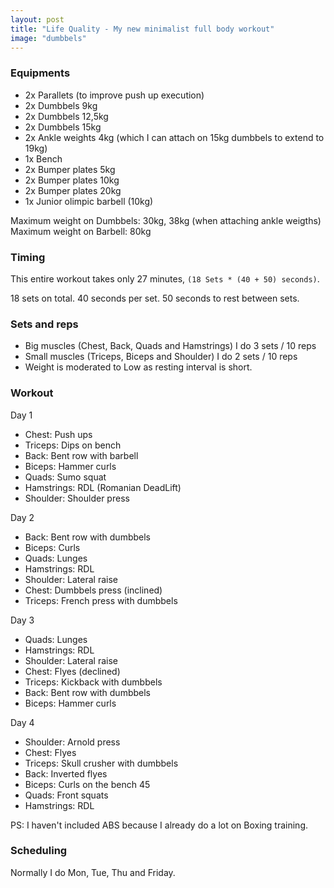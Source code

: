 ```yaml
---
layout: post
title: "Life Quality - My new minimalist full body workout"
image: "dumbbels"
---
```


### Equipments

  - 2x Parallets (to improve push up execution)
  - 2x Dumbbels 9kg
  - 2x Dumbbels 12,5kg
  - 2x Dumbbels 15kg
  - 2x Ankle weights 4kg (which I can attach on 15kg dumbbels to extend to 19kg)
  - 1x Bench
  - 2x Bumper plates 5kg
  - 2x Bumper plates 10kg
  - 2x Bumper plates 20kg
  - 1x Junior olimpic barbell (10kg)

Maximum weight on Dumbbels: 30kg, 38kg (when attaching ankle weigths)
Maximum weight on Barbell: 80kg

### Timing

This entire workout takes only 27 minutes, `(18 Sets * (40 + 50) seconds)`.

18 sets on total.
40 seconds per set.
50 seconds to rest between sets.

### Sets and reps

  - Big muscles (Chest, Back, Quads and Hamstrings) I do 3 sets / 10 reps
  - Small muscles (Triceps, Biceps and Shoulder) I do 2 sets / 10 reps
  - Weight is moderated to Low as resting interval is short.

### Workout

Day 1
  - Chest: Push ups
  - Triceps: Dips on bench
  - Back: Bent row with barbell
  - Biceps: Hammer curls
  - Quads: Sumo squat
  - Hamstrings: RDL (Romanian DeadLift)
  - Shoulder: Shoulder press

Day 2
  - Back: Bent row with dumbbels
  - Biceps: Curls
  - Quads: Lunges
  - Hamstrings: RDL
  - Shoulder: Lateral raise
  - Chest: Dumbbels press (inclined)
  - Triceps: French press with dumbbels

Day 3
  - Quads: Lunges
  - Hamstrings: RDL
  - Shoulder: Lateral raise
  - Chest: Flyes (declined)
  - Triceps: Kickback with dumbbels
  - Back: Bent row with dumbbels
  - Biceps: Hammer curls

Day 4
  - Shoulder: Arnold press
  - Chest: Flyes
  - Triceps: Skull crusher with dumbbels
  - Back: Inverted flyes
  - Biceps: Curls on the bench 45
  - Quads: Front squats
  - Hamstrings: RDL

PS: I haven't included ABS because I already do a lot on Boxing training.

### Scheduling

Normally I do Mon, Tue, Thu and Friday.
